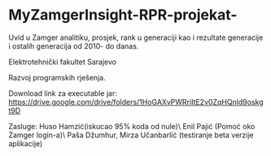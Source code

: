 # MyZamgerInsight-RPR-projekat-
Uvid u Zamger analitiku, prosjek, rank u generaciji kao i rezultate generacije i ostalih generacija od 2010- do danas.

Elektrotehnički fakultet Sarajevo

Razvoj programskih rješenja.

Download link za executable jar:
https://drive.google.com/drive/folders/1HoGAXvPWRriItE2v0ZqHQnld9oskgt9D

Zasluge:
Huso Hamzić(iskucao 95% koda od nule)\\
Enil Pajić (Pomoć oko Zamger login-a)\\
Paša Džumhur, Mirza Učanbarlić (testiranje beta verzije aplikacije)





